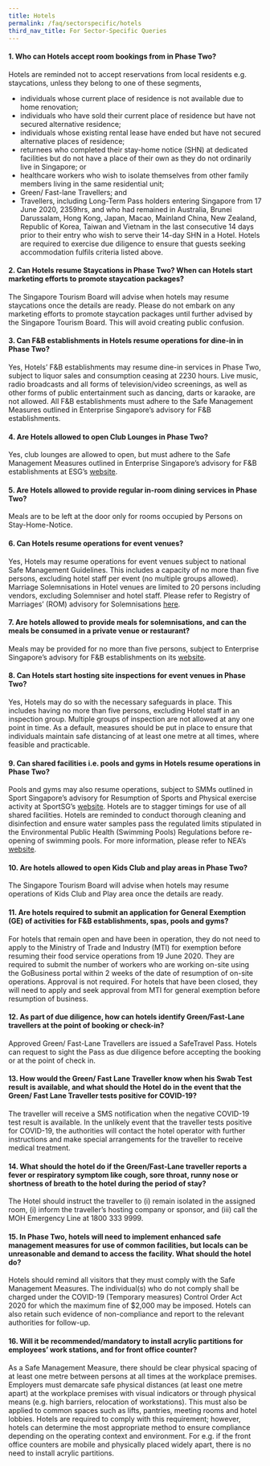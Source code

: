 ```yaml
---
title: Hotels
permalink: /faq/sectorspecific/hotels
third_nav_title: For Sector-Specific Queries
---
```


#### **1. Who can Hotels accept room bookings from in Phase Two?**
Hotels are reminded not to accept reservations from local residents e.g. staycations, unless they belong to one of these segments,
- individuals whose current place of residence is not available due to home renovation; 
- individuals who have sold their current place of residence but have not secured alternative residence; 
- individuals whose existing rental lease have ended but have not secured alternative places of residence;
- returnees who completed their stay-home notice (SHN) at dedicated facilities but do not have a place of their own as they do not ordinarily live in Singapore; or 
- healthcare workers who wish to isolate themselves from other family members living in the same residential unit; 
- Green/ Fast-lane Travellers; and 
- Travellers, including Long-Term Pass holders entering Singapore from 17 June 2020, 2359hrs, and who had remained in Australia, Brunei Darussalam, Hong Kong, Japan, Macao, Mainland China, New Zealand, Republic of Korea, Taiwan and Vietnam in the last consecutive 14 days prior to their entry who wish to serve their 14-day SHN in a Hotel. Hotels are required to exercise due diligence to ensure that guests seeking accommodation fulfils criteria listed above.

#### **2. Can Hotels resume Staycations in Phase Two? When can Hotels start marketing efforts to promote staycation packages?**
The Singapore Tourism Board will advise when hotels may resume staycations once the details are ready. Please do not embark on any marketing efforts to promote staycation packages until further advised by the Singapore Tourism Board. This will avoid creating public confusion.

#### **3. Can F&B establishments in Hotels resume operations for dine-in in Phase Two?**
Yes, Hotels’ F&B establishments may resume dine-in services in Phase Two, subject to liquor sales and consumption ceasing at 2230 hours. Live music, radio broadcasts and all forms of television/video screenings, as well as other forms of public entertainment such as dancing, darts or karaoke, are not allowed. All F&B establishments must adhere to the Safe Management Measures outlined in Enterprise Singapore’s advisory for F&B establishments.

#### **4. Are Hotels allowed to open Club Lounges in Phase Two?**
Yes, club lounges are allowed to open, but must adhere to the Safe Management Measures outlined in Enterprise Singapore’s advisory for F&B establishments at ESG’s <a href="https://www.enterprisesg.gov.sg/-/media/esg/files/media-centre/media-releases/2020/jun-2020/fnb-advisory_16-june-2020/safe-management-measures-for-fb-reopening.pdf" target="_blank">website</a>.

#### **5. Are Hotels allowed to provide regular in-room dining services in Phase Two?**
Meals are to be left at the door only for rooms occupied by Persons on Stay-Home-Notice.

#### **6. Can Hotels resume operations for event venues?**
Yes, Hotels may resume operations for event venues subject to national Safe Management Guidelines. This includes a capacity of no more than five persons, excluding hotel staff per event (no multiple groups allowed). Marriage Solemnisations in Hotel venues are limited to 20 persons including vendors, excluding Solemniser and hotel staff. Please refer to Registry of Marriages’ (ROM) advisory for Solemnisations <a href="https://www.rom.gov.sg/images/ROM_infographic.jpg" target="_blank">here</a>.

#### **7. Are hotels allowed to provide meals for solemnisations, and can the meals be consumed in a private venue or restaurant?**
Meals may be provided for no more than five persons, subject to Enterprise Singapore’s advisory for F&B establishments on its <a href="https://www.enterprisesg.gov.sg/-/media/esg/files/media-centre/media-releases/2020/jun-2020/fnb-advisory_16-june-2020/safe-management-measures-for-fb-reopening.pdf" target="_blank">website</a>.

#### **8. Can Hotels start hosting site inspections for event venues in Phase Two?**
Yes, Hotels may do so with the necessary safeguards in place. This includes having no more than five persons, excluding Hotel staff in an inspection group. Multiple groups of inspection are not allowed at any one point in time. As a default, measures should be put in place to ensure that individuals maintain safe distancing of at least one metre at all times, where feasible and practicable.

#### **9. Can shared facilities i.e. pools and gyms in Hotels resume operations in Phase Two?**
Pools and gyms may also resume operations, subject to SMMs outlined in Sport Singapore’s advisory for Resumption of Sports and Physical exercise activity at SportSG’s <a href="hhttps://www.myactivesg.com/read/2020/6/covid19-latest-updates" target="_blank">website</a>. Hotels are to stagger timings for use of all shared facilities. Hotels are reminded to conduct thorough cleaning and disinfection and ensure water samples pass the regulated limits stipulated in the Environmental Public Health (Swimming Pools) Regulations before re-opening of swimming pools. For more information, please refer to NEA’s <a href="https://www.nea.gov.sg/our-services/pollution-control/water-quality/swimming-pools" target="_blank">website</a>.

#### **10. Are hotels allowed to open Kids Club and play areas in Phase Two?**
The Singapore Tourism Board will advise when hotels may resume operations of Kids Club and Play area once the details are ready.

#### **11. Are hotels required to submit an application for General Exemption (GE) of activities for F&B establishments, spas, pools and gyms?**
For hotels that remain open and have been in operation, they do not need to apply to the Ministry of Trade and Industry (MTI) for exemption before resuming their food service operations from 19 June 2020. They are required to submit the number of workers who are working on-site using the GoBusiness portal within 2 weeks of the date of resumption of on-site operations. Approval is not required. For hotels that have been closed, they will need to apply and seek approval from MTI for general exemption before resumption of business.

#### **12. As part of due diligence, how can hotels identify Green/Fast-Lane travellers at the point of booking or check-in?**
Approved Green/ Fast-Lane Travellers are issued a SafeTravel Pass. Hotels can request to sight the Pass as due diligence before accepting the booking or at the point of check in.

#### **13. How would the Green/ Fast Lane Traveller know when his Swab Test result is available, and what should the Hotel do in the event that the Green/ Fast Lane Traveller tests positive for COVID-19?**
The traveller will receive a SMS notification when the negative COVID-19 test result is available. In the unlikely event that the traveller tests positive for COVID-19, the authorities will contact the hotel operator with further instructions and make special arrangements for the traveller to receive medical treatment.

#### **14. What should the hotel do if the Green/Fast-Lane traveller reports a fever or respiratory symptom like cough, sore throat, runny nose or shortness of breath to the hotel during the period of stay?**
The Hotel should instruct the traveller to (i) remain isolated in the assigned room, (i) inform the traveller’s hosting company or sponsor, and (iii) call the MOH Emergency Line at 1800 333 9999.

#### **15. In Phase Two, hotels will need to implement enhanced safe management measures for use of common facilities, but locals can be unreasonable and demand to access the facility. What should the hotel do?**
Hotels should remind all visitors that they must comply with the Safe Management Measures. The individual(s) who do not comply shall be charged under the COVID-19 (Temporary measures) Control Order Act 2020 for which the maximum fine of $2,000 may be imposed. Hotels can also retain such evidence of non-compliance and report to the relevant authorities for follow-up.

#### **16. Will it be recommended/mandatory to install acrylic partitions for employees’ work stations, and for front office counter?**
As a Safe Management Measure, there should be clear physical spacing of at least one metre between persons at all times at the workplace premises. Employers must demarcate safe physical distances (at least one metre apart) at the workplace premises with visual indicators or through physical means (e.g. high barriers, relocation of workstations). This must also be applied to common spaces such as lifts, pantries, meeting rooms and hotel lobbies. Hotels are required to comply with this requirement; however, hotels can determine the most appropriate method to ensure compliance depending on the operating context and environment. For e.g. if the front office counters are mobile and physically placed widely apart, there is no need to install acrylic partitions.
